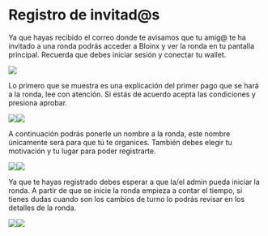 # Registro de invitad@s

Ya que hayas recibido el correo donde te avisamos que tu amig@ te ha invitado a una ronda podrás acceder a Bloinx y ver la ronda en tu pantalla principal. Recuerda que debes iniciar sesión y conectar tu wallet.

![](<../.gitbook/assets/image (4).png>)

Lo primero que se muestra es una explicación del primer pago que se hará a la ronda, lee con atención. Si estás de acuerdo acepta las condiciones y presiona aprobar.

![](<../.gitbook/assets/image (14) (1).png>)![](<../.gitbook/assets/image (2).png>)

A continuación podrás ponerle un nombre a la ronda, este nombre únicamente será para que tú te organices. También debes elegir tu motivación y tu lugar para poder registrarte.

![](<../.gitbook/assets/image (13) (1).png>)![](<../.gitbook/assets/image (17).png>)

Ya que te hayas registrado debes esperar a que la/el admin pueda iniciar la ronda. A partir de que se inicie la ronda empieza a contar el tiempo, si tienes dudas cuando son los cambios de turno lo podrás revisar en los detalles de la ronda.

![](https://lh6.googleusercontent.com/Mvsi8KmLjkZfWuBK7kncz9hayAcghveV7iv0HP2Mksk0qGhhdXTZ59BkUju\_ByocJnxbGxUzwCPa-l7jNRj5Ygri3gLoVaKmp1dI5VYTcaDjao49KDteNK8TDXfLsrewgrZm869V)![](<../.gitbook/assets/image (11).png>)
